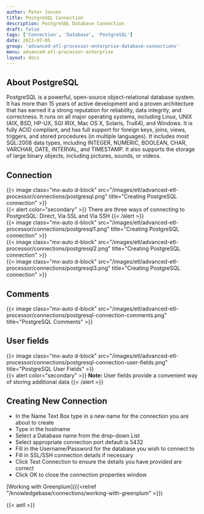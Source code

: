 ```yaml
---
author: Peter Jonson
title: PostgreSQL Connection
description: PostgreSQL Database Connection
draft: false
tags: ['Connection', 'Database', 'PostgreSQL']
date: 2023-07-05
group: 'advanced-etl-processor-enterprise-database-connections'
menu: advanced-etl-processor-enterprise
layout: docs
---
```


## About PostgreSQL

PostgreSQL is a powerful, open-source object-relational database system. It has more than 15 years of active development and a proven architecture that has earned it a strong reputation for reliability, data integrity, and correctness. It runs on all major operating systems, including Linux, UNIX (AIX, BSD, HP-UX, SGI IRIX, Mac OS X, Solaris, Tru64), and Windows. It is fully ACID compliant, and has full support for foreign keys, joins, views, triggers, and stored procedures (in multiple languages). It includes most SQL:2008 data types, including INTEGER, NUMERIC, BOOLEAN, CHAR, VARCHAR, DATE, INTERVAL, and TIMESTAMP. It also supports the storage of large binary objects, including pictures, sounds, or videos.

## Connection

{{< image class="mx-auto d-block" src="/images/etl/advanced-etl-processor/connections/postgresql.png" title="Creating PostgreSQL connection" >}}
\
{{< alert color="secondary" >}}
There are three ways of connecting to PostgreSQL: Direct, Via SSL and Via SSH
{{< /alert >}}
\
{{< image class="mx-auto d-block" src="/images/etl/advanced-etl-processor/connections/postgresql1.png" title="Creating PostgreSQL connection" >}}
\
{{< image class="mx-auto d-block" src="/images/etl/advanced-etl-processor/connections/postgresql2.png" title="Creating PostgreSQL connection" >}}
\
{{< image class="mx-auto d-block" src="/images/etl/advanced-etl-processor/connections/postgresql3.png" title="Creating PostgreSQL connection" >}}

## Comments

{{< image class="mx-auto d-block"  src="/images/etl/advanced-etl-processor/connections/postgresql-connection-comments.png" title="PostgreSQL Comments" >}}

## User fields

{{< image class="mx-auto d-block"  src="/images/etl/advanced-etl-processor/connections/postgresql-connection-user-fields.png" title="PostgreSQL User Fields" >}}
\
{{< alert color="secondary" >}}
**Note:** User fields provide a convenient way of storing additional data
{{< /alert >}}

## Creating New Connection

- In the Name Text Box type in a new name for the connection you are about to create
- Type in the hostname
- Select a Database name from the drop-down List
- Select appropriate connection port default is 5432
- Fill in the Username/Password for the database you wish to connect to
- Fill in SSL/SSH connection details if necessary
- Click Test Connection to ensure the details you have provided are correct
- Click OK to close the connection properties window

[Working with Greenplum]({{<relref "/knowledgebase/connections/working-with-greenplum" >}})

{{< aetl >}}
